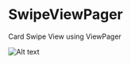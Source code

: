 # SwipeViewPager
Card Swipe View using ViewPager


![Alt text](https://github.com/haerulmuttaqin/SwipeViewPager/blob/master/app/banner.png?raw=true "SwipeViewPager")
